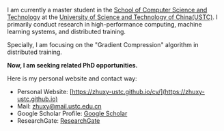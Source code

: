 I am currently a master student in the [School of Computer Science and Technology](https://cs.ustc.edu.cn) at the [University of Science and Technology of China(USTC)](https://ustc.edu.cn/). I primarily conduct research in high-performance computing, machine learning systems, and distributed training.

Specially, I am focusing on the "Gradient Compression" algorithm in distributed training.

**Now, I am seeking related PhD opportunities.**

Here is my personal website and contact way:
* Personal Website: [https://zhuxy-ustc.github.io/cv/](https://zhuxy-ustc.github.io)
* Mail: zhuxy@mail.ustc.edu.cn
* Google Scholar Profile: [Google Scholar](https://scholar.google.com/citations?user=k2ajuuEAAAAJ&hl)
* ResearchGate: [ResearchGate](https://www.researchgate.net/profile/Zhu-Xianyu?ev=hdr_xprf)

<!--
**zhuxy-USTC/zhuxy-USTC** is a ✨ _special_ ✨ repository because its `README.md` (this file) appears on your GitHub profile.

Here are some ideas to get you started:

- 🔭 I’m currently working on ...
- 🌱 I’m currently learning ...
- 👯 I’m looking to collaborate on ...
- 🤔 I’m looking for help with ...
- 💬 Ask me about ...
- 📫 How to reach me: ...
- 😄 Pronouns: ...
- ⚡ Fun fact: ...
-->

